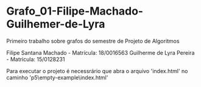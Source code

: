 # Grafo_01-Filipe-Machado-Guilhemer-de-Lyra
Primeiro trabalho sobre grafos do semestre de Projeto de Algoritmos

Filipe Santana Machado - Matrícula: 18/0016563
Guilherme de Lyra Pereira - Matrícula: 15/0128231

Para executar o projeto é necessrário que abra o arquivo 'index.html' no caminho 'p5\empty-example\index.html'
